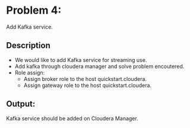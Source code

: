 # Problem 4: 
Add Kafka service.
## Description
  * We would like to add Kafka service for streaming use.
  * Add kafka through cloudera manager and solve problem encoutered.
  * Role assign:
    * Assign broker role to the host quickstart.cloudera.
    * Assign gateway role to the host quickstart.cloudera.
## Output: 
Kafka service should be added on Cloudera Manager.
